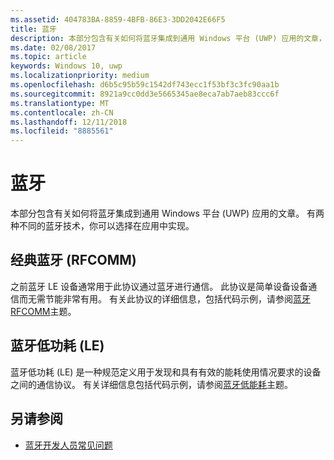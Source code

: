 ```yaml
---
ms.assetid: 404783BA-8859-4BFB-86E3-3DD2042E66F5
title: 蓝牙
description: 本部分包含有关如何将蓝牙集成到通用 Windows 平台 (UWP) 应用的文章，包括如何使用 RFCOMM、GATT 和低功耗 (LE) 广告。
ms.date: 02/08/2017
ms.topic: article
keywords: Windows 10, uwp
ms.localizationpriority: medium
ms.openlocfilehash: d6b5c95b59c1542df743ecc1f53bf3c3fc90aa1b
ms.sourcegitcommit: 8921a9cc0dd3e5665345ae8eca7ab7aeb83ccc6f
ms.translationtype: MT
ms.contentlocale: zh-CN
ms.lasthandoff: 12/11/2018
ms.locfileid: "8885561"
---
```

# <a name="bluetooth"></a>蓝牙
本部分包含有关如何将蓝牙集成到通用 Windows 平台 (UWP) 应用的文章。 有两种不同的蓝牙技术，你可以选择在应用中实现。

## <a name="classic-bluetooth-rfcomm"></a>经典蓝牙 (RFCOMM)
之前蓝牙 LE 设备通常用于此协议通过蓝牙进行通信。 此协议是简单设备设备通信而无需节能非常有用。 有关此协议的详细信息，包括代码示例，请参阅[蓝牙 RFCOMM](send-or-receive-files-with-rfcomm.md)主题。

## <a name="bluetooth-low-energy-le"></a>蓝牙低功耗 (LE)
蓝牙低功耗 (LE) 是一种规范定义用于发现和具有有效的能耗使用情况要求的设备之间的通信协议。 有关详细信息包括代码示例，请参阅[蓝牙低能耗](bluetooth-low-energy-overview.md)主题。

## <a name="see-also"></a>另请参阅
- [蓝牙开发人员常见问题](bluetooth-dev-faq.md)